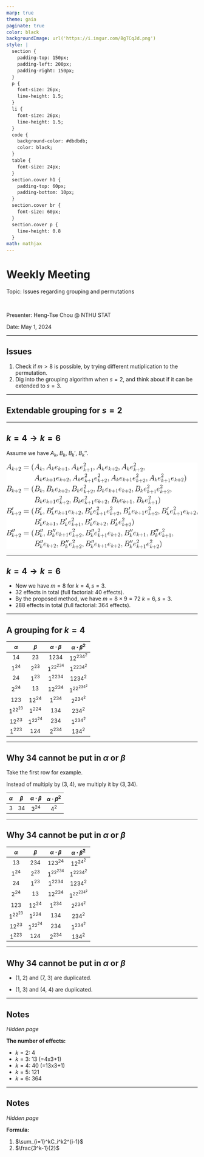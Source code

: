 ```yaml
---
marp: true
theme: gaia
paginate: true
color: black
backgroundImage: url('https://i.imgur.com/BgTCqJd.png')
style: |
  section {
    padding-top: 150px;
    padding-left: 200px;
    padding-right: 150px;
  }
  p {
    font-size: 26px;
    line-height: 1.5;
  } 
  li {
    font-size: 26px;
    line-height: 1.5;
  }
  code {
    background-color: #dbdbdb;
    color: black;
  }
  table {
    font-size: 24px;
  }
  section.cover h1 {
    padding-top: 60px;
    padding-bottom: 10px;
  }
  section.cover br {
    font-size: 60px;
  }
  section.cover p {
    line-height: 0.8
  }
math: mathjax
---
```


<!-- _class: cover -->

# Weekly Meeting

Topic: Issues regarding grouping and permutations

<br>

Presenter: Heng-Tse Chou @ NTHU STAT

Date: May 1, 2024

---

## Issues

1. Check if $m>8$ is possible, by trying different mutiplication to the permutation.
2. Dig into the grouping algorithm when $s=2$, and think about if it can be extended to $s=3$.

---

## Extendable grouping for $s=2$

---

## $k=4 \rightarrow k=6$

Assume we have $A_k$, $B_k$, $B_k'$, $B_k''$.

![alt text](equation1.png)

<!--
$$
A_{k+2} = (A_k, A_ke_{k+1}, A_ke_{k+1}^2, A_ke_{k+2}, A_ke_{k+2}^2, A_ke_{k+1}e_{k+2},  A_ke_{k+1}^2e_{k+2}^2,  A_ke_{k+1}e_{k+2}^2,  A_ke^2_{k+1}e_{k+2})
$$

$$
B_{k+2} = (B_k, B_ke_{k+2}, B_ke_{k+2}^2, B_ke_{k+1}e_{k+2},  B_ke_{k+1}^2e_{k+2}^2,  B_ke_{k+1}e_{k+2}^2,  B_ke^2_{k+1}e_{k+2}, B_ke_{k+1}, B_ke_{k+1}^2)
$$

$$
B'_{k+2} = (B'_k, B'_ke_{k+1}e_{k+2},  B'_ke_{k+1}^2e_{k+2}^2,  B'_ke_{k+1}e_{k+2}^2,  B'_ke^2_{k+1}e_{k+2}, B'_ke_{k+1}, B'_ke_{k+1}^2, B'_ke_{k+2}, B'_ke_{k+2}^2)
$$

$$
B''_{k+2} = (B''_k,  B''_ke_{k+1}e_{k+2}^2,  B''_ke^2_{k+1}e_{k+2}, B''_ke_{k+1}, B''_ke_{k+1}^2, B''_ke_{k+2}, B''_ke_{k+2}^2, B''_ke_{k+1}e_{k+2},  B''_ke_{k+1}^2e_{k+2}^2)
$$
-->

---

## $k=4 \rightarrow k=6$

- Now we have $m=8$ for $k=4, s=3$.
- 32 effects in total (full factorial: 40 effects).
- By the proposed method, we have $m=8\times9=72$ $k=6, s=3$.
- 288 effects in total (full factorial: 364 effects).

---

## A grouping for $k=4$

| $\alpha$  |  $\beta$  | $\alpha\cdot\beta$ | $\alpha\cdot\beta^2$ |
| :-------: | :-------: | :----------------: | :------------------: |
|   $14$    |   $23$    |       $1234$       |      $12^234^2$      |
|  $1^24$   |  $2^23$   |     $1^22^234$     |      $1^2234^2$      |
|   $24$    |  $1^23$   |      $1^2234$      |       $1234^2$       |
|  $2^24$   |   $13$    |      $12^234$      |     $1^22^234^2$     |
|   $123$   |  $12^24$  |      $1^234$       |      $2^234^2$       |
| $1^22^23$ |  $1^224$  |       $134$        |       $234^2$        |
|  $12^23$  | $1^22^24$ |       $234$        |      $1^234^2$       |
|  $1^223$  |   $124$   |      $2^234$       |       $134^2$        |

---

## Why $34$ cannot be put in $\alpha$ or $\beta$

Take the first row for example.

Instead of multiply by $(3, 4)$, we multiply it by $(3, 34)$.

| $\alpha$ | $\beta$ | $\alpha\cdot\beta$ | $\alpha\cdot\beta^2$ |
| :------: | :-----: | :----------------: | :------------------: |
|   $3$    |  $34$   |       $3^24$       |        $4^2$         |

---

## Why $34$ cannot be put in $\alpha$ or $\beta$

| $\alpha$  |  $\beta$  | $\alpha\cdot\beta$ | $\alpha\cdot\beta^2$ |
| :-------: | :-------: | :----------------: | :------------------: |
|   $13$    |   $234$   |      $123^24$      |      $12^24^2$       |
|  $1^24$   |  $2^23$   |     $1^22^234$     |      $1^2234^2$      |
|   $24$    |  $1^23$   |      $1^2234$      |       $1234^2$       |
|  $2^24$   |   $13$    |      $12^234$      |     $1^22^234^2$     |
|   $123$   |  $12^24$  |      $1^234$       |      $2^234^2$       |
| $1^22^23$ |  $1^224$  |       $134$        |       $234^2$        |
|  $12^23$  | $1^22^24$ |       $234$        |      $1^234^2$       |
|  $1^223$  |   $124$   |      $2^234$       |       $134^2$        |

---

## Why $34$ cannot be put in $\alpha$ or $\beta$

- (1, 2) and (7, 3) are duplicated.

- (1, 3) and (4, 4) are duplicated.

---

<!-- _hide: true -->

## Notes

_Hidden page_

**The number of effects:**

- $k=2$: 4
- $k=3$: 13 (=4x3+1)
- $k=4$: 40 (=13x3+1)
- $k=5$: 121
- $k=6$: 364

---

<!-- _hide: true -->

## Notes

_Hidden page_

**Formula:**

1. $\sum_{i=1}^kC_i^k2^{i-1}$
2. $\frac{3^k-1}{2}$
